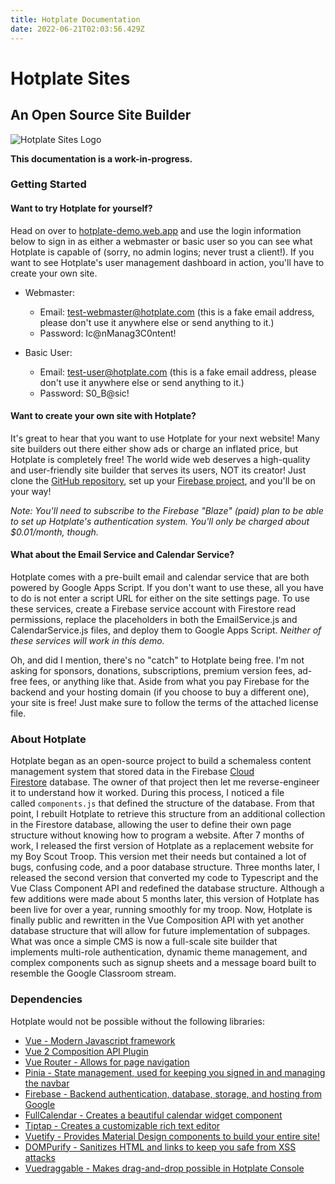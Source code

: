 ```yaml
---
title: Hotplate Documentation
date: 2022-06-21T02:03:56.429Z
---
```

# Hotplate Sites

## An Open Source Site Builder

![Hotplate Sites Logo](.vuepress/dist/hotplate-sites-logo.png)

**This documentation is a work-in-progress.**

### Getting Started

#### Want to try Hotplate for yourself?

Head on over to [hotplate-demo.web.app](https://hotplate-demo.web.app) and use the login information below to sign in as either a webmaster or basic user so you can see what Hotplate is capable of (sorry, no admin logins; never trust a client!). If you want to see Hotplate's user management dashboard in action, you'll have to create your own site.

* Webmaster:

  * Email: test-webmaster@hotplate.com (this is a fake email address, please don't use it anywhere else or send anything to it.)
  * Password: Ic@nManag3C0ntent!
* Basic User:

  * Email: test-user@hotplate.com (this is a fake email address, please don't use it anywhere else or send anything to it.)
  * Password: S0_B@sic!

#### Want to create your own site with Hotplate?

It's great to hear that you want to use Hotplate for your next website! Many site builders out there either show ads or charge an inflated price, but Hotplate is completely free! The world wide web deserves a high-quality and user-friendly site builder that serves its users, NOT its creator! Just clone the [GitHub repository](https://github.com/awallach4/hotplate-sites), set up your [Firebase project](https://console.firebase.google.com/), and you'll be on your way!

*Note: You'll need to subscribe to the Firebase "Blaze" (paid) plan to be able to set up Hotplate's authentication system. You'll only be charged about $0.01/month, though.*

#### What about the Email Service and Calendar Service?

Hotplate comes with a pre-built email and calendar service that are both powered by Google Apps Script. If you don't want to use these, all you have to do is not enter a script URL for either on the site settings page. To use these services, create a Firebase service account with Firestore read permissions, replace the placeholders in both the EmailService.js and CalendarService.js files, and deploy them to Google Apps Script. *Neither of these services will work in this demo.*

Oh, and did I mention, there's no "catch" to Hotplate being free. I'm not asking for sponsors, donations, subscriptions, premium version fees, ad-free fees, or anything like that. Aside from what you pay Firebase for the backend and your hosting domain (if you choose to buy a different one), your site is free! Just make sure to follow the terms of the attached license file.

### About Hotplate

Hotplate began as an open-source project to build a schemaless content management system that stored data in the Firebase [Cloud Firestore](https://firebase.google.com/products/firestore?authuser=0&hl=en) database. The owner of that project then let me reverse-engineer it to understand how it worked. During this process, I noticed a file called `components.js` that defined the structure of the database. From that point, I rebuilt Hotplate to retrieve this structure from an additional collection in the Firestore database, allowing the user to define their own page structure without knowing how to program a website. After 7 months of work, I released the first version of Hotplate as a replacement website for my Boy Scout Troop. This version met their needs but contained a lot of bugs, confusing code, and a poor database structure. Three months later, I released the second version that converted my code to Typescript and the Vue Class Component API and redefined the database structure. Although a few additions were made about 5 months later, this version of Hotplate has been live for over a year, running smoothly for my troop. Now, Hotplate is finally public and rewritten in the Vue Composition API with yet another database structure that will allow for future implementation of subpages. What was once a simple CMS is now a full-scale site builder that implements multi-role authentication, dynamic theme management, and complex components such as signup sheets and a message board built to resemble the Google Classroom stream.

### Dependencies

Hotplate would not be possible without the following libraries:

* [Vue - Modern Javascript framework](https://v2.vuejs.org/)
* [Vue 2 Composition API Plugin](https://github.com/vuejs/composition-api)
* [Vue Router - Allows for page navigation](https://v3.router.vuejs.org/)
* [Pinia - State management, used for keeping you signed in and managing the navbar](https://pinia.vuejs.org/)
* [Firebase - Backend authentication, database, storage, and hosting from Google](https://firebase.google.com/)
* [FullCalendar - Creates a beautiful calendar widget component](https://fullcalendar.io/)
* [Tiptap - Creates a customizable rich text editor](https://tiptap.dev/)
* [Vuetify - Provides Material Design components to build your entire site!](https://vuetifyjs.com/)
* [DOMPurify - Sanitizes HTML and links to keep you safe from XSS attacks](https://github.com/cure53/DOMPurify)
* [Vuedraggable - Makes drag-and-drop possible in Hotplate Console](https://github.com/SortableJS/Vue.Draggable)